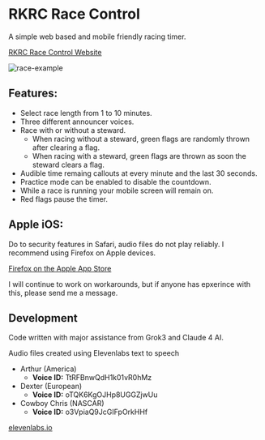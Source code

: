 # RKRC Race Control

A simple web based and mobile friendly racing timer.

[RKRC Race Control Website](https://control.rkrc.club/)

![race-example](https://github.com/user-attachments/assets/2bce6e5c-d551-44d3-95d3-420965432a23)

## Features:

- Select race length from 1 to 10 minutes.
- Three different announcer voices.
- Race with or without a steward.
  - When racing without a steward, green flags are randomly thrown after
    clearing a flag.
  - When racing with a steward, green flags are thrown as soon the steward
    clears a flag.
- Audible time remaing callouts at every minute and the last 30 seconds.
- Practice mode can be enabled to disable the countdown.
- While a race is running your mobile screen will remain on.
- Red flags pause the timer.

## Apple iOS:

Do to security features in Safari, audio files do not play reliably. I recommend
using Firefox on Apple devices.

[Firefox on the Apple App Store](https://apps.apple.com/us/app/firefox-private-web-browser/id989804926)

I will continue to work on workarounds, but if anyone has epxerince with this,
please send me a message.

## Development

Code written with major assistance from Grok3 and Claude 4 AI.

Audio files created using Elevenlabs text to speech

- Arthur (America)
  - **Voice ID:** TtRFBnwQdH1k01vR0hMz
- Dexter (European)
  - **Voice ID:** oTQK6KgOJHp8UGGZjwUu
- Cowboy Chris (NASCAR)
  - **Voice ID:** o3VpiaQ9JcGIFpOrkHHf

[elevenlabs.io](https://elevenlabs.io/)
